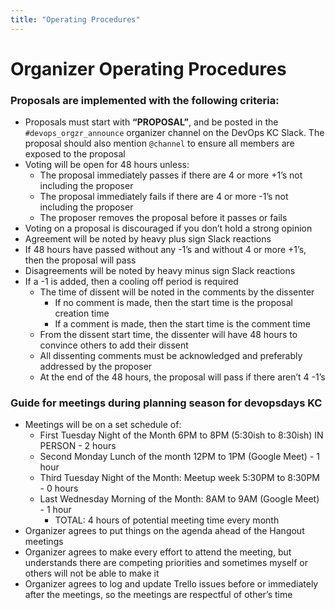 ```yaml
---
title: "Operating Procedures"
---
```


# Organizer Operating Procedures

### Proposals are implemented with the following criteria:

* Proposals must start with **“PROPOSAL”**, and be posted in the `#devops_orgzr_announce` organizer channel on the DevOps KC Slack.  The proposal should also mention `@channel` to ensure all members are exposed to the proposal
* Voting will be open for 48 hours unless:
  * The proposal immediately passes if there are 4 or more +1’s not including the proposer
  * The proposal immediately fails if there are 4 or more -1’s not including the proposer
  * The proposer removes the proposal before it passes or fails
* Voting on a proposal is discouraged if you don’t hold a strong opinion
* Agreement will be noted by heavy plus sign Slack reactions
* If 48 hours have passed without any -1’s and without 4 or more +1’s, then the proposal will pass
* Disagreements will be noted by heavy minus sign Slack reactions
* If a -1 is added, then a cooling off period is required
  * The time of dissent will be noted in the comments by the dissenter
    * If no comment is made, then the start time is the proposal creation time
    * If a comment is made, then the start time is the comment time
  * From the dissent start time, the dissenter will have 48 hours to convince others to add their dissent
  * All dissenting comments must be acknowledged and preferably addressed by the proposer
  * At the end of the 48 hours, the proposal will pass if there aren’t 4 -1’s

### Guide for meetings during planning season for devopsdays KC

* Meetings will be on a set schedule of:
  * First Tuesday Night of the Month 6PM to 8PM (5:30ish to 8:30ish) IN PERSON - 2 hours
  * Second Monday Lunch of the month 12PM to 1PM (Google Meet) - 1 hour
  * Third Tuesday Night of the Month: Meetup week 5:30PM to 8:30PM - 0 hours
  * Last Wednesday Morning of the Month: 8AM to 9AM (Google Meet) - 1 hour
    * TOTAL: 4 hours of potential meeting time every month
* Organizer agrees to put things on the agenda ahead of the Hangout meetings
* Organizer agrees to make every effort to attend the meeting, but understands there are competing priorities and sometimes myself or others will not be able to make it
* Organizer agrees to log and update Trello issues before or immediately after the meetings, so the meetings are respectful of other’s time

